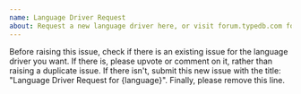 ```yaml
---
name: Language Driver Request
about: Request a new language driver here, or visit forum.typedb.com for ideas and questions
---
```


Before raising this issue, check if there is an existing issue for the language driver you want. If there is, please upvote or comment on it, rather than raising a duplicate issue. If there isn't, submit this new issue with the title: "Language Driver Request for {language}". Finally, please remove this line.
